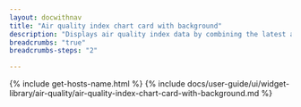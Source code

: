 ```yaml
---
layout: docwithnav
title: "Air quality index chart card with background"
description: "Displays air quality index data by combining the latest and aggregated values with the background image and optional simplified chart."
breadcrumbs: "true"
breadcrumbs-steps: "2"

---
```

{% include get-hosts-name.html %}
{% include docs/user-guide/ui/widget-library/air-quality/air-quality-index-chart-card-with-background.md %}
